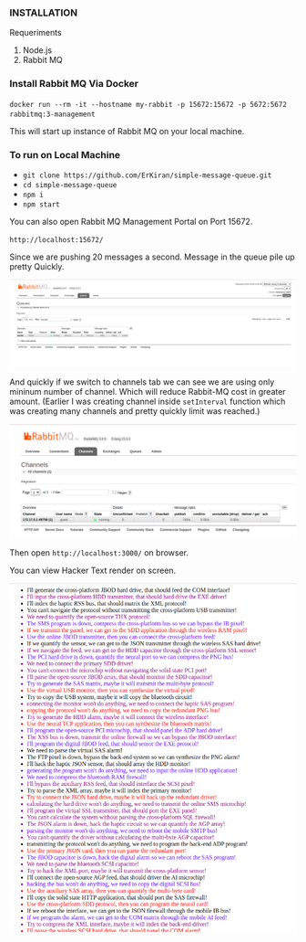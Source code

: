 ### INSTALLATION

Requeriments 
1. Node.js 
2. Rabbit MQ 

### Install Rabbit MQ Via Docker

`docker run --rm -it --hostname my-rabbit -p 15672:15672 -p 5672:5672 rabbitmq:3-management`

This will start up instance of Rabbit MQ on your local machine. 


### To run on Local Machine
* `git clone https://github.com/ErKiran/simple-message-queue.git`
* `cd simple-message-queue`
* `npm i`
* `npm start`
  
You can also open Rabbit MQ Management Portal on Port 15672.  

`http://localhost:15672/`

Since we are pushing 20 messages a second. Message in the queue pile up pretty Quickly. 

![image](docs/hacker.png)

And quickly if we switch to channels tab we can see we are using only mininum number of channel. Which will reduce Rabbit-MQ cost in greater amount. (Earlier I was creating channel inside `setInterval` function which was creating many channels and pretty quickly limit was reached.)

![image](docs/channels.png)


Then open 
`http://localhost:3000/` on browser.

You can view Hacker Text render on screen. 

![image](docs/screen.png)

